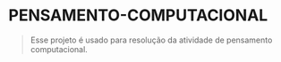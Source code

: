 # PENSAMENTO-COMPUTACIONAL

> Esse projeto é usado para resolução da atividade de pensamento computacional.
